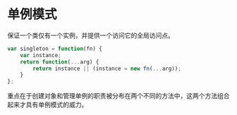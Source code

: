 # 单例模式

保证一个类仅有一个实例，并提供一个访问它的全局访问点。

```js
var singleton = function(fn) {
    var instance;
    return function(...arg) {
        return instance || (instance = new fn(...arg));
    }
};
```

重点在于创建对象和管理单例的职责被分布在两个不同的方法中，这两个方法组合起来才具有单例模式的威力。
